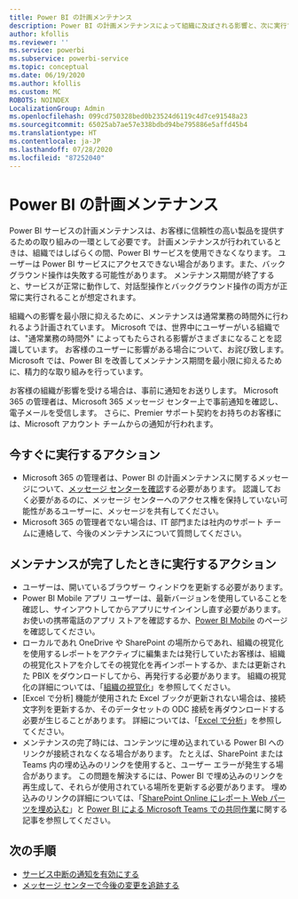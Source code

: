 ```yaml
---
title: Power BI の計画メンテナンス
description: Power BI の計画メンテナンスによって組織に及ぼされる影響と、次に実行する必要がある手順に関する管理者向けの情報を示します。
author: kfollis
ms.reviewer: ''
ms.service: powerbi
ms.subservice: powerbi-service
ms.topic: conceptual
ms.date: 06/19/2020
ms.author: kfollis
ms.custom: MC
ROBOTS: NOINDEX
LocalizationGroup: Admin
ms.openlocfilehash: 099cd750328bed0b23524d6119c4d7ce91548a23
ms.sourcegitcommit: 65025ab7ae57e338bdbd94be795886e5affd45b4
ms.translationtype: HT
ms.contentlocale: ja-JP
ms.lasthandoff: 07/28/2020
ms.locfileid: "87252040"
---
```

# <a name="power-bi-planned-maintenance"></a>Power BI の計画メンテナンス

Power BI サービスの計画メンテナンスは、お客様に信頼性の高い製品を提供するための取り組みの一環として必要です。 計画メンテナンスが行われているときは、組織ではしばらくの間、Power BI サービスを使用できなくなります。 ユーザーは Power BI サービスにアクセスできない場合があります。また、バックグラウンド操作は失敗する可能性があります。 メンテナンス期間が終了すると、サービスが正常に動作して、対話型操作とバックグラウンド操作の両方が正常に実行されることが想定されます。  

組織への影響を最小限に抑えるために、メンテナンスは通常業務の時間外に行われるよう計画されています。 Microsoft では、世界中にユーザーがいる組織では、"通常業務の時間外" によってもたらされる影響がさまざまになることを認識しています。 お客様のユーザーに影響がある場合について、お詫び致します。 Microsoft では、Power BI を改善してメンテナンス期間を最小限に抑えるために、精力的な取り組みを行っています。

お客様の組織が影響を受ける場合は、事前に通知をお送りします。 Microsoft 365 の管理者は、Microsoft 365 メッセージ センター上で事前通知を確認し、電子メールを受信します。 さらに、Premier サポート契約をお持ちのお客様には、Microsoft アカウント チームからの通知が行われます。

## <a name="actions-to-take-now"></a>今すぐに実行するアクション

* Microsoft 365 の管理者は、Power BI の計画メンテナンスに関するメッセージについて、[メッセージ センターを確認](https://admin.microsoft.com/Adminportal/Home#/MessageCenter)する必要があります。 認識しておく必要があるのに、メッセージ センターへのアクセス権を保持していない可能性があるユーザーに、メッセージを共有してください。
* Microsoft 365 の管理者でない場合は、IT 部門または社内のサポート チームに連絡して、今後のメンテナンスについて質問してください。

## <a name="actions-to-take-when-maintenance-is-complete"></a>メンテナンスが完了したときに実行するアクション

* ユーザーは、開いているブラウザー ウィンドウを更新する必要があります。
* Power BI Mobile アプリ ユーザーは、最新バージョンを使用していることを確認し、サインアウトしてからアプリにサインインし直す必要があります。 お使いの携帯電話のアプリ ストアを確認するか、[Power BI Mobile](https://powerbi.microsoft.com/mobile/) のページを確認してください。
* ローカルであれ OneDrive や SharePoint の場所からであれ、組織の視覚化を使用するレポートをアクティブに編集または発行していたお客様は、組織の視覚化ストアを介してその視覚化を再インポートするか、または更新された PBIX をダウンロードしてから、再発行する必要があります。 組織の視覚化の詳細については、「[組織の視覚化](service-admin-portal.md#organization-visuals)」を参照してください。
* [Excel で分析] 機能が使用された Excel ブックが更新されない場合は、接続文字列を更新するか、そのデータセットの ODC 接続を再ダウンロードする必要が生じることがあります。 詳細については、「[Excel で分析](../collaborate-share/service-analyze-in-excel.md#connect-to-power-bi-data)」を参照してください。
* メンテナンスの完了時には、コンテンツに埋め込まれている Power BI へのリンクが接続されなくなる場合があります。 たとえば、SharePoint または Teams 内の埋め込みのリンクを使用すると、ユーザー エラーが発生する場合があります。 この問題を解決するには、Power BI で埋め込みのリンクを再生成して、それらが使用されている場所を更新する必要があります。 埋め込みのリンクの詳細については、「[SharePoint Online にレポート Web パーツを埋め込む](../collaborate-share/service-embed-report-spo.md)」と [Power BI による Microsoft Teams での共同作業](../collaborate-share/service-collaborate-microsoft-teams.md)に関する記事を参照してください。

## <a name="next-steps"></a>次の手順

* [サービス中断の通知を有効にする](service-interruption-notifications.md)
* [メッセージ センターで今後の変更を追跡する](https://docs.microsoft.com/microsoft-365/admin/manage/message-center?view=o365-worldwide)
